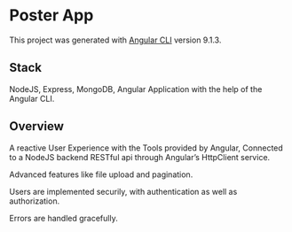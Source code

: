 # Poster App

This project was generated with [Angular CLI](https://github.com/angular/angular-cli) version 9.1.3.

## Stack
NodeJS, Express, MongoDB, Angular Application with the help of the Angular CLI.

## Overview
A reactive User Experience with the Tools provided by Angular, 
Connected to a NodeJS backend RESTful api through Angular’s HttpClient service.

Advanced features like file upload and pagination.

Users are implemented securily, with authentication as well as authorization.

Errors are handled gracefully.

